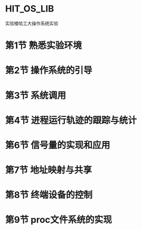 # HIT_OS_LIB
实验楼哈工大操作系统实验
# 第1节  熟悉实验环境 
# 第2节  操作系统的引导
# 第3节  系统调用
# 第4节  进程运行轨迹的跟踪与统计
# 第6节  信号量的实现和应用
# 第7节  地址映射与共享
# 第8节  终端设备的控制
# 第9节  proc文件系统的实现

